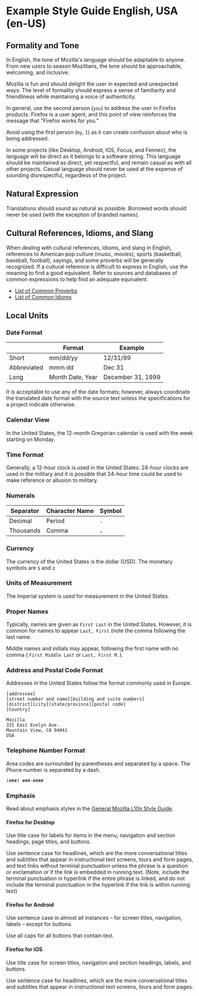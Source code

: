 # Example Style Guide English, USA (en-US)

## Formality and Tone

In English, the tone of Mozilla's language should be adaptable to anyone. From new users to season Mozillians, the tone should be approachable, welcoming, and inclusive.

Mozilla is fun and should delight the user in expected and unexpected ways. The level of formality should express a sense of familiarity and friendliness while maintaining a voice of authenticity.

In general, use the second person (`you`) to address the user in Firefox products. Firefox is a user agent, and this point of view reinforces the message that "Firefox works for you."

Avoid using the first person (`my`, `I`) as it can create confusion about who is being addressed.

In some projects (like Desktop, Android, IOS, Focus, and Fennec), the language will be direct as it belongs to a software string. This language should be maintained as direct, yet respectful, and remain casual as with all other projects. Casual language should never be used at the expense of sounding disrespectful, regardless of the project.

## Natural Expression

Translations should sound as natural as possible. Borrowed words should never be used (with the exception of branded names).

## Cultural References, Idioms, and Slang

When dealing with cultural references, idioms, and slang in English, references to American pop culture (music, movies), sports (basketball, baseball, football), sayings, and some proverbs will be generally recognized. If a cultural reference is difficult to express in English, use the meaning to find a good equivalent. Refer to sources and databases of common expressions to help find an adequate equivalent.

* [List of Common Proverbs](https://www.engvid.com/english-resource/50-common-proverbs-sayings/)
* [List of Common Idioms](http://www.smart-words.org/quotes-sayings/idioms-meaning.html)

## Local Units

### Date Format

| | Format | Example |
| - | - | - |
| Short | mm/dd/yy | 12/31/99 |
| Abbreviated | mmm dd | Dec 31 |
| Long | Month Date, Year | December 31, 1999 |

It is acceptable to use any of the date formats; however, always coordinate the translated date format with the source text unless the specifications for a project indicate otherwise.

### Calendar View

In the United States, the 12-month Gregorian calendar is used with the week starting on Monday.

### Time Format

Generally, a 12-hour clock is used in the United States. 24-hour clocks are used in the military and it is possible that 24-hour time could be used to make reference or allusion to military.

### Numerals

| Separator | Character Name | Symbol |
| - | - | - |
| Decimal | Period | `.` |
| Thousands | Comma | `,` |

### Currency

The currency of the United States is the dollar (USD). The monetary symbols are `$` and `¢`.

### Units of Measurement

The Imperial system is used for measurement in the United States.

### Proper Names

Typically, names are given as `First Last` in the United States. However, it is common for names to appear `Last, First` (note the comma following the last name.

Middle names and initials may appear, following the first name with no comma ( `First Middle Last` or `Last, First M.`).

### Address and Postal Code Format

Addresses in the United States follow the format commonly used in Europe.

    [addressee]
    [street number and name][building and suite numbers]
    [district][city][state/province][postal code]
    [Country]

    Mozilla
    331 East Evelyn Ave.
    Mountain View, CA 94041
    USA

### Telephone Number Format

Area codes are surrounded by parentheses and separated by a space. The Phone number is separated by a dash.

`(###) ###-####`

### Emphasis

Read about emphasis styles in the [General Mozilla L10n Style Guide](general_L10n_SG.md#emphasis-guidelines).

#### Firefox for Desktop

Use title case for labels for items in the menu, navigation and section headings, page titles, and buttons.

Use sentence case for headlines, which are the more conversational titles and subtitles that appear in instructional text screens, tours and form pages,  and text links without terminal punctuation unless the phrase is a question or exclamation or if the link is embedded in running text. (Note, include the terminal punctuation in hyperlink if the entire phrase is linked, and do not include the terminal punctuation in the hyperlink if the link is within running text)

#### Firefox for Android

Use sentence case in almost all instances – for screen titles, navigation, labels – except for buttons.

Use all caps for all buttons that contain text.

#### Firefox for iOS

Use title case for screen titles, navigation and section headings, labels, and buttons.

Use sentence case for headlines, which are the more conversational titles and subtitles that appear in instructional text screens, tours and form pages.
